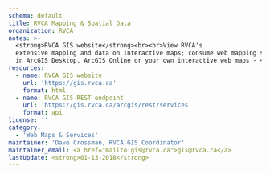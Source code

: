```yaml
---
schema: default
title: RVCA Mapping & Spatial Data
organization: RVCA
notes: >-
  <strong>RVCA GIS website</strong><br><br>View RVCA's
  extensive mapping and data on interactive maps; consume web mapping services
  in ArcGIS Desktop, ArcGIS Online or your own interactive web maps - <a href="https://gis.rvca.ca">gis.rvca.ca</a>.
resources:
  - name: RVCA GIS website
    url: 'https://gis.rvca.ca'
    format: html
  - name: RVCA GIS REST endpoint
    url: 'https://gis.rvca.ca/arcgis/rest/services'
    format: api
license: ''
category:
  - 'Web Maps & Services'
maintainer: 'Dave Crossman, RVCA GIS Coordinator'
maintainer_email: <a href="mailto:gis@rvca.ca">gis@rvca.ca</a>
lastUpdate: <strong>01-13-2018</strong>
---
```

